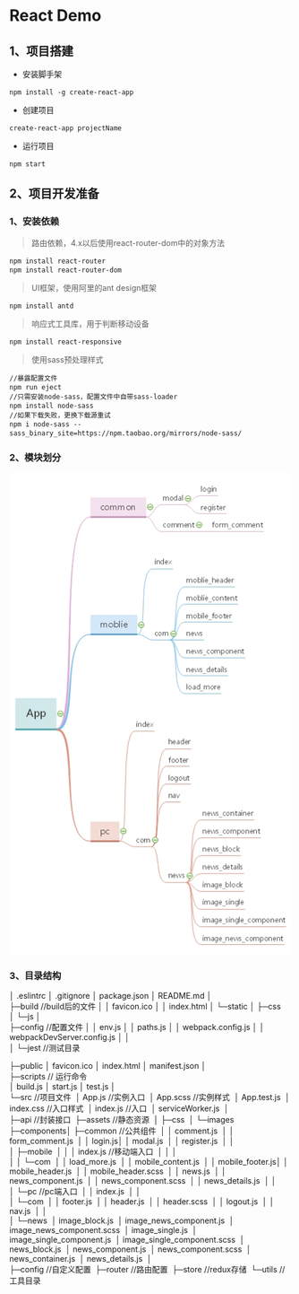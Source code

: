 # React Demo

## 1、项目搭建

- 安装脚手架

```
npm install -g create-react-app
```

- 创建项目

```
create-react-app projectName
```

- 运行项目

```
npm start
```



## 2、项目开发准备

### 1、安装依赖

> 路由依赖，4.x以后使用react-router-dom中的对象方法

```
npm install react-router
npm install react-router-dom
```

> UI框架，使用阿里的ant design框架

```
npm install antd
```

> 响应式工具库，用于判断移动设备

```
npm install react-responsive
```

> 使用sass预处理样式

```
//暴露配置文件
npm run eject
//只需安装node-sass，配置文件中自带sass-loader
npm install node-sass
//如果下载失败，更换下载源重试
npm i node-sass --sass_binary_site=https://npm.taobao.org/mirrors/node-sass/
```

### 2、模块划分

![](./image/App.jpg)





### 3、目录结构

│  .eslintrc
│  .gitignore
│  package.json
│  README.md
│  
├─build             //build后的文件
│  │  favicon.ico
│  │  index.html 
│  └─static
│      ├─css    
│      └─js
│              
├─config            //配置文件
│  │  env.js
│  │  paths.js
│  │  webpack.config.js
│  │  webpackDevServer.config.js
│  │  
│  └─jest             //测试目录

├─public
│      favicon.ico
│      index.html
│      manifest.json
│      
├─scripts              // 运行命令  
│      build.js
│      start.js
│      test.js
│      
└─src                          //项目文件
​    │  App.js                 //实例入口
​    │  App.scss             //实例样式
​    │  App.test.js
​    │  index.css            //入口样式
​    │  index.js              //入口
​    │  serviceWorker.js
​    │  
​    ├─api                     //封装接口
​    ├─assets               //静态资源
​    │  ├─css
​    │  └─images
​    ├─components
​    │  ├─common                  //公共组件
​    │  │      comment.js
​    │  │      form_comment.js
​    │  │      login.js
​    │  │      modal.js
​    │  │      register.js
​    │  │      
​    │  ├─mobile
​    │  │  │  index.js              //移动端入口
​    │  │  │  
​    │  │  └─com
​    │  │          load_more.js
​    │  │          mobile_content.js
​    │  │          mobile_footer.js
​    │  │          mobile_header.js
​    │  │          mobile_header.scss
​    │  │          news.js
​    │  │          news_component.js
​    │  │          news_component.scss
​    │  │          news_details.js
​    │  │          
​    │  └─pc                       //pc端入口
​    │      │  index.js
​    │      │  
​    │      └─com
​    │          │  footer.js
​    │          │  header.js
​    │          │  header.scss
​    │          │  logout.js
​    │          │  nav.js
​    │          │  
​    │          └─news
​    │                  image_block.js
​    │                  image_news_component.js
​    │                  image_news_component.scss
​    │                  image_single.js
​    │                  image_single_component.js
​    │                  image_single_component.scss
​    │                  news_block.js
​    │                  news_component.js
​    │                  news_component.scss
​    │                  news_container.js
​    │                  news_details.js
​    │                  
​    ├─config          //自定义配置
​    ├─router         //路由配置
​    ├─store           //redux存储
​    └─utils             //工具目录
